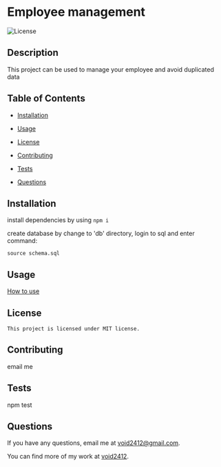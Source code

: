 # Employee management
  ![License](https://img.shields.io/badge/license-MIT-blue)
  
  ## Description
  This project can be used to manage your employee and avoid duplicated data

  ## Table of Contents
  
  * [Installation](#installation)
  
  * [Usage](#usage)
  
  * [License](#license)
  
  * [Contributing](#contributing)
  
  * [Tests](#tests)
  
  * [Questions](#questions)
  
  ## Installation
  install dependencies by using ```npm i```

  create database by change to 'db' directory, login to sql and enter command: 
  
  ```source schema.sql```

  ## Usage
  
  [How to use](https://www.youtube.com/watch?v=uKMIPCqwolU)

  ## License
```
This project is licensed under MIT license.
```
  
  ## Contributing
  email me

  ## Tests
  npm test

  ## Questions
  
  If you have any questions, email me at [void2412@gmail.com](mailto:void2412@gmail.com).

  You can find more of my work at [void2412](https://github.com/void2412).